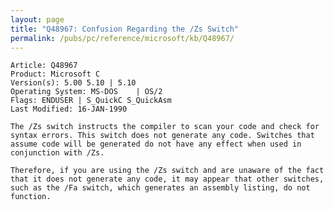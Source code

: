 ```yaml
---
layout: page
title: "Q48967: Confusion Regarding the /Zs Switch"
permalink: /pubs/pc/reference/microsoft/kb/Q48967/
---
```


	Article: Q48967
	Product: Microsoft C
	Version(s): 5.00 5.10 | 5.10
	Operating System: MS-DOS    | OS/2
	Flags: ENDUSER | S_QuickC S_QuickAsm
	Last Modified: 16-JAN-1990
	
	The /Zs switch instructs the compiler to scan your code and check for
	syntax errors. This switch does not generate any code. Switches that
	assume code will be generated do not have any effect when used in
	conjunction with /Zs.
	
	Therefore, if you are using the /Zs switch and are unaware of the fact
	that it does not generate any code, it may appear that other switches,
	such as the /Fa switch, which generates an assembly listing, do not
	function.
